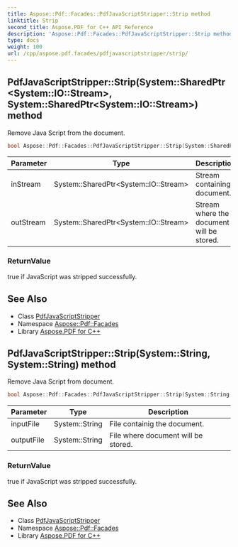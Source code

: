 ```yaml
---
title: Aspose::Pdf::Facades::PdfJavaScriptStripper::Strip method
linktitle: Strip
second_title: Aspose.PDF for C++ API Reference
description: 'Aspose::Pdf::Facades::PdfJavaScriptStripper::Strip method. Remove Java Script from the document in C++.'
type: docs
weight: 100
url: /cpp/aspose.pdf.facades/pdfjavascriptstripper/strip/
---
```

## PdfJavaScriptStripper::Strip(System::SharedPtr\<System::IO::Stream\>, System::SharedPtr\<System::IO::Stream\>) method


Remove Java Script from the document.

```cpp
bool Aspose::Pdf::Facades::PdfJavaScriptStripper::Strip(System::SharedPtr<System::IO::Stream> inStream, System::SharedPtr<System::IO::Stream> outStream)
```


| Parameter | Type | Description |
| --- | --- | --- |
| inStream | System::SharedPtr\<System::IO::Stream\> | Stream containing document. |
| outStream | System::SharedPtr\<System::IO::Stream\> | Stream where the document will be stored. |

### ReturnValue

true if JavaScript was stripped successfully.

## See Also

* Class [PdfJavaScriptStripper](../)
* Namespace [Aspose::Pdf::Facades](../../)
* Library [Aspose.PDF for C++](../../../)
## PdfJavaScriptStripper::Strip(System::String, System::String) method


Remove Java Script from document.

```cpp
bool Aspose::Pdf::Facades::PdfJavaScriptStripper::Strip(System::String inputFile, System::String outputFile)
```


| Parameter | Type | Description |
| --- | --- | --- |
| inputFile | System::String | File containig the document. |
| outputFile | System::String | File where document will be stored. |

### ReturnValue

true if JavaScript was stripped successfully.

## See Also

* Class [PdfJavaScriptStripper](../)
* Namespace [Aspose::Pdf::Facades](../../)
* Library [Aspose.PDF for C++](../../../)
